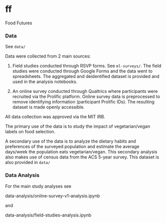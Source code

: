 # ff
Food Futures


### Data 

See `data/`

Data were collected from 2 main sources:
1. Field studies conducted through RSVP forms. See `ml-surveys/`.
The field studies were conducted through Google Forms and the data went to spreadsheets. The aggregated and deidentified dataset is provided and used in the analysis notebooks.

2. An online survey conducted through Qualtrics where participants were recruited via the Prolific platform.
Online survey data is preprocessed to remove identifying information (participant Prolific IDs). The resulting dataset is made openly accessible.

All data collection was approved via the MIT IRB.

The primary use of the data is to study the impact of vegetarian/vegan labels on food selection.

A secondary use of the data is to analyze the dietary habits and preferences of the surveyed population and estimate the average days/week the population eats vegetarian/vegan. This secondary analysis also makes use of census data from the ACS 5-year survey. This dataset is also provided in `data/`



### Data Analysis

For the main study analyses see

data-analysis/online-survey-v1-analysis.ipynb

and 

data-analysis/field-studies-analysis.ipynb

